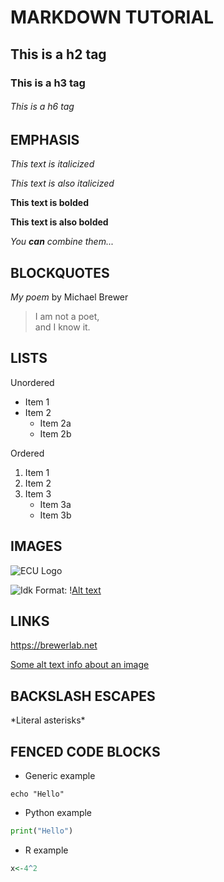 # MARKDOWN TUTORIAL

## This is a h2 tag

### This is a h3 tag

###### This is a h6 tag

## EMPHASIS

_This text is italicized_

*This text is also italicized*

**This text is bolded**

__This text is also bolded__

_You **can** combine them..._

## BLOCKQUOTES 

_My poem_ by Michael Brewer

>I am not a poet, \
> and I know it.

## LISTS

Unordered

* Item 1
* Item 2
	* Item 2a
	* Item 2b

Ordered
1. Item 1
2. Item 2
3. Item 3
	* Item 3a
	* Item 3b


## IMAGES

![ECU Logo](https://upload.wikimedia.org/wikipedia/en/thumb/c/c7/East_Carolina_Pirates_logo.svg/175px-East_Carolina_Pirates_logo.svg.png)

![Idk](C:\Users\morenosh20\Pictures\Logo\csilogo.png)
Format: \![Alt text](url)


## LINKS

https://brewerlab.net

[Some alt text info about an image](https://upload.wikimedia.org/wikipedia/commons/2/2e/Coral_Outcrop_Flynn_Reef.jpg)

## BACKSLASH ESCAPES

\*Literal asterisks\*

## FENCED CODE BLOCKS

* Generic example

```
echo "Hello"
```

* Python example 

```python
print("Hello")
```

* R example
```r
x<-4^2
```

